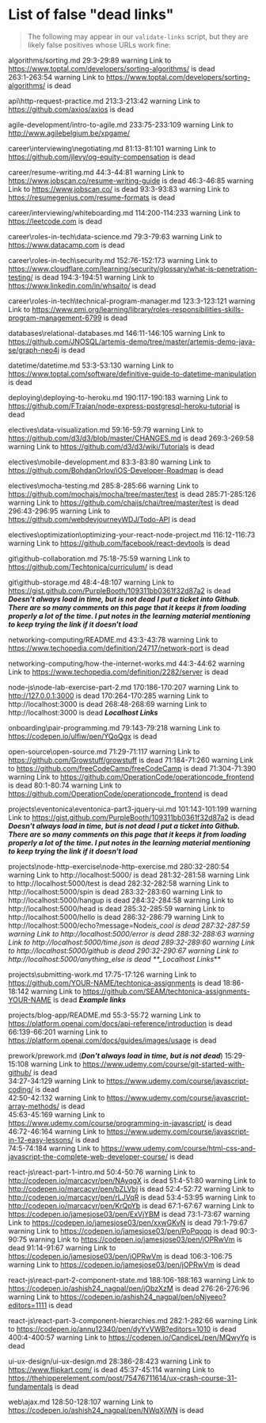 # List of false "dead links"

> The following may appear in our `validate-links` script, but they are likely false positives whose URLs work fine:

algorithms/sorting.md
29:3-29:89 warning Link to https://www.toptal.com/developers/sorting-algorithms/ is dead  
263:1-263:54 warning Link to https://www.toptal.com/developers/sorting-algorithms/ is dead

api\http-request-practice.md
213:3-213:42 warning Link to https://github.com/axios/axios is dead

agile-development/intro-to-agile.md
233:75-233:109 warning Link to http://www.agilebelgium.be/xpgame/

career\interviewing\negotiating.md
81:13-81:101 warning Link to https://github.com/jlevy/og-equity-compensation is dead

career/resume-writing.md
44:3-44:81 warning Link to https://www.jobscan.co/resume-writing-guide is dead
46:3-46:85 warning Link to https://www.jobscan.co/ is dead
93:3-93:83 warning Link to https://resumegenius.com/resume-formats is dead

career/interviewing/whiteboarding.md
114:200-114:233 warning Link to https://leetcode.com is dead

career\roles-in-tech\data-science.md
79:3-79:63 warning Link to https://www.datacamp.com is dead

career\roles-in-tech\security.md
152:76-152:173 warning Link to https://www.cloudflare.com/learning/security/glossary/what-is-penetration-testing/ is dead
194:3-194:51 warning Link to https://www.linkedin.com/in/whsaito/ is dead

career\roles-in-tech\technical-program-manager.md
123:3-123:121 warning Link to https://www.pmi.org/learning/library/roles-responsibilities-skills-program-management-6799 is dead

databases\relational-databases.md
146:11-146:105 warning Link to https://github.com/JNOSQL/artemis-demo/tree/master/artemis-demo-java-se/graph-neo4j is dead

datetime/datetime.md
53:3-53:130 warning Link to https://www.toptal.com/software/definitive-guide-to-datetime-manipulation is dead

deploying\deploying-to-heroku.md
190:117-190:183 warning Link to https://github.com/FTraian/node-express-postgresql-heroku-tutorial is dead

electives\data-visualization.md
59:16-59:79 warning Link to https://github.com/d3/d3/blob/master/CHANGES.md is dead
269:3-269:58 warning Link to https://github.com/d3/d3/wiki/Tutorials is dead

electives\mobile-development.md
83:3-83:80 warning Link to https://github.com/BohdanOrlov/iOS-Developer-Roadmap is dead

electives\mocha-testing.md
285:8-285:66 warning Link to https://github.com/mochajs/mocha/tree/master/test is dead
285:71-285:126 warning Link to https://github.com/chaijs/chai/tree/master/test is dead
296:43-296:95 warning Link to https://github.com/webdevjourneyWDJ/Todo-API is dead

electives\optimization\optimizing-your-react-node-project.md
116:12-116:73 warning Link to https://github.com/facebook/react-devtools is dead

git\github-collaboration.md
75:18-75:59 warning Link to https://github.com/Techtonica/curriculum/ is dead

git\github-storage.md
48:4-48:107 warning Link to https://gist.github.com/PurpleBooth/109311bb0361f32d87a2 is dead
**_Doesn't always load in time, but is not dead_**
**_I put a ticket into Github. There are so many comments on this page that it keeps it from loading properly a lot of the time.
I put notes in the learning material mentioning to keep trying the link if it doesn't load_**

networking-computing/README.md
43:3-43:78 warning Link to https://www.techopedia.com/definition/24717/network-port is dead

networking-computing/how-the-internet-works.md
44:3-44:62 warning Link to https://www.techopedia.com/definition/2282/server is dead

node-js\node-lab-exercise-part-2.md
170:186-170:207 warning Link to http://127.0.0.1:3000 is dead
170:264-170:285 warning Link to http://localhost:3000 is dead
268:48-268:69 warning Link to http://localhost:3000 is dead
**_Localhost Links_**

onboarding\pair-programming.md
79:143-79:218 warning Link to https://codepen.io/ulfiw/pen/YQoQgx is dead

open-source\open-source.md
71:29-71:117 warning Link to https://github.com/Growstuff/growstuff is dead
71:184-71:260 warning Link to https://github.com/freeCodeCamp/freeCodeCamp is dead
71:304-71:390 warning Link to https://github.com/OperationCode/operationcode_frontend is dead
80:1-80:74 warning Link to https://github.com/OperationCode/operationcode_frontend is dead

projects\eventonica\eventonica-part3-jquery-ui.md
101:143-101:199 warning Link to https://gist.github.com/PurpleBooth/109311bb0361f32d87a2 is dead
**_Doesn't always load in time, but is not dead_**
**_I put a ticket into Github. There are so many comments on this page that it keeps it from loading properly a lot of the time.
I put notes in the learning material mentioning to keep trying the link if it doesn't load_**

projects\node-http-exercise\node-http-exercise.md
280:32-280:54 warning Link to http://localhost:5000/ is dead
281:32-281:58 warning Link to http://localhost:5000/test is dead
282:32-282:58 warning Link to http://localhost:5000/spin is dead
283:32-283:60 warning Link to http://localhost:5000/hangup is dead
284:32-284:58 warning Link to http://localhost:5000/head is dead
285:32-285:59 warning Link to http://localhost:5000/hello is dead
286:32-286:79 warning Link to http://localhost:5000/echo?message=Node*is_cool is dead
287:32-287:59 warning Link to http://localhost:5000/error is dead
288:32-288:63 warning Link to http://localhost:5000/time.json is dead
289:32-289:60 warning Link to http://localhost:5000/github is dead
290:32-290:67 warning Link to http://localhost:5000/anything_else is dead
\*\*\_Localhost Links*\*\*

projects\submitting-work.md
17:75-17:126 warning Link to https://github.com/YOUR-NAME/techtonica-assignments is dead
18:86-18:142 warning Link to https://github.com/SEAM/techtonica-assignments-YOUR-NAME is dead
**_Example links_**

projects/blog-app/README.md
55:3-55:72 warning Link to https://platform.openai.com/docs/api-reference/introduction is dead
66:139-66:201 warning Link to https://platform.openai.com/docs/guides/images/usage is dead

prework/prework.md (**_Don't always load in time, but is not dead_**)
15:29-15:108 warning Link to https://www.udemy.com/course/git-started-with-github/ is dead  
34:27-34:129 warning Link to https://www.udemy.com/course/javascript-coding/ is dead  
42:50-42:132 warning Link to https://www.udemy.com/course/javascript-array-methods/ is dead  
45:63-45:169 warning Link to https://www.udemy.com/course/programming-in-javascript/ is dead  
46:72-46:164 warning Link to https://www.udemy.com/course/javascript-in-12-easy-lessons/ is dead  
74:5-74:184 warning Link to https://www.udemy.com/course/html-css-and-javascript-the-complete-web-developer-course/ is dead

react-js\react-part-1-intro.md
50:4-50:76 warning Link to http://codepen.io/marcacyr/pen/NAyqgX is dead
51:4-51:80 warning Link to http://codepen.io/marcacyr/pen/bZLVbj is dead
52:4-52:72 warning Link to http://codepen.io/marcacyr/pen/rLJVqR is dead
53:4-53:95 warning Link to http://codepen.io/marcacyr/pen/KrQpYb is dead
67:1-67:67 warning Link to https://codepen.io/jamesjose03/pen/ExVjYBM is dead
73:1-73:67 warning Link to https://codepen.io/jamesjose03/pen/xxwGKvN is dead
79:1-79:67 warning Link to https://codepen.io/jamesjose03/pen/PoPqoqp is dead
90:3-90:75 warning Link to https://codepen.io/jamesjose03/pen/jOPRwVm is dead
91:14-91:67 warning Link to https://codepen.io/jamesjose03/pen/jOPRwVm is dead
106:3-106:75 warning Link to https://codepen.io/jamesjose03/pen/jOPRwVm is dead

react-js\react-part-2-component-state.md
188:106-188:163 warning Link to https://codepen.io/ashish24_nagpal/pen/jObzXzM is dead
276:26-276:96 warning Link to https://codepen.io/ashish24_nagpal/pen/oNjyeeo?editors=1111 is dead

react-js\react-part-3-component-hierarchies.md
282:1-282:66 warning Link to https://codepen.io/annu12340/pen/dyYvVWB?editors=1010 is dead
400:4-400:57 warning Link to https://codepen.io/CandiceL/pen/MQwyYp is dead

ui-ux-design/ui-ux-design.md
28:386-28:423 warning Link to https://www.flipkart.com/ is dead
45:37-45:114 warning Link to https://thehipperelement.com/post/75476711614/ux-crash-course-31-fundamentals is dead

web\ajax.md
128:50-128:107 warning Link to https://codepen.io/ashish24_nagpal/pen/NWqXjWN is dead
